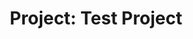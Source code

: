 ---
title: "Project: Test Project"
published: 2024-08-25
description: "In this Project you will learn how the genome of an unkown virus 
can be measured using modern technologies in molecular biology."
#image: "./coronavirus.jpg"
tags: ["Bioinformatics", "Biology", "Geography", "Project"]
category: "Testproject"
unit: 0
draft: false
---